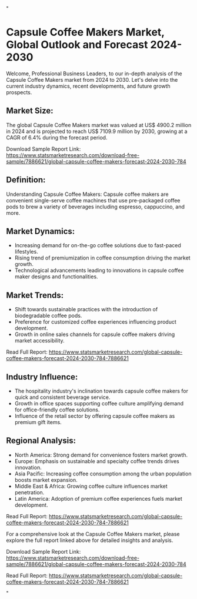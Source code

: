 "<html>
<head>
  <title>Capsule Coffee Makers Market, Global Outlook and Forecast 2024-2030</title>
</head>
<body>
  <h1>Capsule Coffee Makers Market, Global Outlook and Forecast 2024-2030</h1>
  <p>Welcome, Professional Business Leaders, to our in-depth analysis of the Capsule Coffee Makers market from 2024 to 2030. Let's delve into the current industry dynamics, recent developments, and future growth prospects.</p>

  <h2>Market Size:</h2>
  <p>The global Capsule Coffee Makers market was valued at US$ 4900.2 million in 2024 and is projected to reach US$ 7109.9 million by 2030, growing at a CAGR of 6.4% during the forecast period.</p>
  <p>Download Sample Report Link: <a href='https://www.statsmarketresearch.com/download-free-sample/7886621/global-capsule-coffee-makers-forecast-2024-2030-784'>https://www.statsmarketresearch.com/download-free-sample/7886621/global-capsule-coffee-makers-forecast-2024-2030-784</a></p>

  <h2>Definition:</h2>
  <p>Understanding Capsule Coffee Makers: Capsule coffee makers are convenient single-serve coffee machines that use pre-packaged coffee pods to brew a variety of beverages including espresso, cappuccino, and more.</p>

  <h2>Market Dynamics:</h2>
  <ul>
    <li>Increasing demand for on-the-go coffee solutions due to fast-paced lifestyles.</li>
    <li>Rising trend of premiumization in coffee consumption driving the market growth.</li>
    <li>Technological advancements leading to innovations in capsule coffee maker designs and functionalities.</li>
  </ul>

  <h2>Market Trends:</h2>
  <ul>
    <li>Shift towards sustainable practices with the introduction of biodegradable coffee pods.</li>
    <li>Preference for customized coffee experiences influencing product development.</li>
    <li>Growth in online sales channels for capsule coffee makers driving market accessibility.</li>
  </ul>
  <p>Read Full Report: <a href='https://www.statsmarketresearch.com/global-capsule-coffee-makers-forecast-2024-2030-784-7886621'>https://www.statsmarketresearch.com/global-capsule-coffee-makers-forecast-2024-2030-784-7886621</a></p>

  <h2>Industry Influence:</h2>
  <ul>
    <li>The hospitality industry's inclination towards capsule coffee makers for quick and consistent beverage service.</li>
    <li>Growth in office spaces supporting coffee culture amplifying demand for office-friendly coffee solutions.</li>
    <li>Influence of the retail sector by offering capsule coffee makers as premium gift items.</li>
  </ul>

  <h2>Regional Analysis:</h2>
  <ul>
    <li>North America: Strong demand for convenience fosters market growth.</li>
    <li>Europe: Emphasis on sustainable and specialty coffee trends drives innovation.</li>
    <li>Asia Pacific: Increasing coffee consumption among the urban population boosts market expansion.</li>
    <li>Middle East & Africa: Growing coffee culture influences market penetration.</li>
    <li>Latin America: Adoption of premium coffee experiences fuels market development.</li>
  </ul>
  <p>Read Full Report: <a href='https://www.statsmarketresearch.com/global-capsule-coffee-makers-forecast-2024-2030-784-7886621'>https://www.statsmarketresearch.com/global-capsule-coffee-makers-forecast-2024-2030-784-7886621</a></p>

  <p>For a comprehensive look at the Capsule Coffee Makers market, please explore the full report linked above for detailed insights and analysis.</p>
  <p>Download Sample Report Link: <a href='https://www.statsmarketresearch.com/download-free-sample/7886621/global-capsule-coffee-makers-forecast-2024-2030-784'>https://www.statsmarketresearch.com/download-free-sample/7886621/global-capsule-coffee-makers-forecast-2024-2030-784</a></p>
  <p>Read Full Report: <a href='https://www.statsmarketresearch.com/global-capsule-coffee-makers-forecast-2024-2030-784-7886621'>https://www.statsmarketresearch.com/global-capsule-coffee-makers-forecast-2024-2030-784-7886621</a></p>
</body>
</html>"
